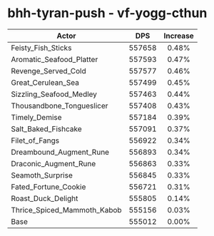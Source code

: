# bhh-tyran-push - vf-yogg-cthun
| Actor | DPS | Increase |
|---|:---:|:---:|
|Feisty_Fish_Sticks|557658|0.48%|
|Aromatic_Seafood_Platter|557593|0.47%|
|Revenge_Served_Cold|557577|0.46%|
|Great_Cerulean_Sea|557499|0.45%|
|Sizzling_Seafood_Medley|557463|0.44%|
|Thousandbone_Tongueslicer|557408|0.43%|
|Timely_Demise|557184|0.39%|
|Salt_Baked_Fishcake|557091|0.37%|
|Filet_of_Fangs|556922|0.34%|
|Dreambound_Augment_Rune|556893|0.34%|
|Draconic_Augment_Rune|556863|0.33%|
|Seamoth_Surprise|556845|0.33%|
|Fated_Fortune_Cookie|556721|0.31%|
|Roast_Duck_Delight|555805|0.14%|
|Thrice_Spiced_Mammoth_Kabob|555156|0.03%|
|Base|555012|0.00%|
